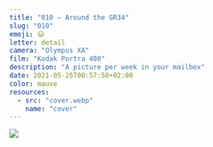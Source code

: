 ```yaml
---
title: "010 — Around the GR34"
slug: "010"
emoji: 😃
letter: detail
camera: "Olympus XA"
film: "Kodak Portra 400"
description: "A picture per week in your mailbox"
date: 2021-05-25T00:57:50+02:00
color: mauve
resources:
  - src: "cover.webp"
    name: "cover"
---
```

![](cover)
